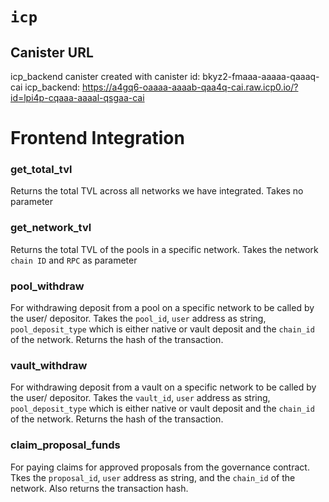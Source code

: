 # `icp`

## Canister URL

icp_backend canister created with canister id: bkyz2-fmaaa-aaaaa-qaaaq-cai
icp_backend: https://a4gq6-oaaaa-aaaab-qaa4q-cai.raw.icp0.io/?id=lpi4p-cqaaa-aaaal-qsgaa-cai

# Frontend Integration

### get_total_tvl
Returns the total TVL across all networks we have integrated. Takes no parameter

### get_network_tvl
Returns the total TVL of the pools in a specific network. Takes the network `chain ID` and `RPC` as parameter

### pool_withdraw
For withdrawing deposit from a pool on a specific network to be called by the user/ depositor. Takes the `pool_id`, `user` address as string, `pool_deposit_type` which is either native or vault deposit and the `chain_id` of the network. Returns the hash of the transaction.

### vault_withdraw
For withdrawing deposit from a vault on a specific network to be called by the user/ depositor. Takes the `vault_id`, `user` address as string, `pool_deposit_type` which is either native or vault deposit and the `chain_id` of the network. Returns the hash of the transaction.

### claim_proposal_funds
For paying claims for approved proposals from the governance contract. Tkes the `proposal_id`, `user` address as string, and the `chain_id` of the network. Also returns the transaction hash.